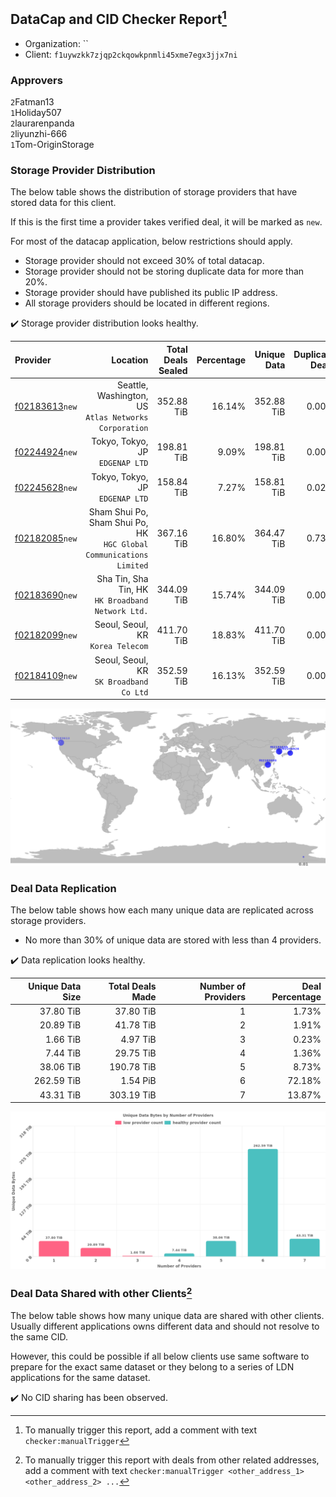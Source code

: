 ## DataCap and CID Checker Report[^1]
 - Organization: ``
 - Client: `f1uywzkk7zjqp2ckqowkpnmli45xme7egx3jjx7ni`
### Approvers
`2`Fatman13<br/>`1`Holiday507<br/>`2`laurarenpanda<br/>`2`liyunzhi-666<br/>`1`Tom-OriginStorage

### Storage Provider Distribution
The below table shows the distribution of storage providers that have stored data for this client.

If this is the first time a provider takes verified deal, it will be marked as `new`.

For most of the datacap application, below restrictions should apply.
 - Storage provider should not exceed 30% of total datacap.
 - Storage provider should not be storing duplicate data for more than 20%.
 - Storage provider should have published its public IP address.
 - All storage providers should be located in different regions.

✔️ Storage provider distribution looks healthy.

| Provider                                                    |                                                               Location | Total Deals Sealed | Percentage | Unique Data | Duplicate Deals |
| :---------------------------------------------------------- | ---------------------------------------------------------------------: | -----------------: | ---------: | ----------: | --------------: |
| [f02183613](https://filfox.info/en/address/f02183613)`new`  |               Seattle, Washington, US<br/>`Atlas Networks Corporation` |         352.88 TiB |     16.14% |  352.88 TiB |           0.00% |
| [f02244924](https://filfox.info/en/address/f02244924)`new`  |                                     Tokyo, Tokyo, JP<br/>`EDGENAP LTD` |         198.81 TiB |      9.09% |  198.81 TiB |           0.00% |
| [f02245628](https://filfox.info/en/address/f02245628)`new`  |                                     Tokyo, Tokyo, JP<br/>`EDGENAP LTD` |         158.84 TiB |      7.27% |  158.81 TiB |           0.02% |
| [f02182085](https://filfox.info/en/address/f02182085)`new`  | Sham Shui Po, Sham Shui Po, HK<br/>`HGC Global Communications Limited` |         367.16 TiB |     16.80% |  364.47 TiB |           0.73% |
| [f02183690](https://filfox.info/en/address/f02183690)`new`  |                   Sha Tin, Sha Tin, HK<br/>`HK Broadband Network Ltd.` |         344.09 TiB |     15.74% |  344.09 TiB |           0.00% |
| [f02182099](https://filfox.info/en/address/f02182099)`new`  |                                   Seoul, Seoul, KR<br/>`Korea Telecom` |         411.70 TiB |     18.83% |  411.70 TiB |           0.00% |
| [f02184109](https://filfox.info/en/address/f02184109)`new`  |                             Seoul, Seoul, KR<br/>`SK Broadband Co Ltd` |         352.59 TiB |     16.13% |  352.59 TiB |           0.00% |

<img src="https://raw.githubusercontent.com/data-preservation-programs/filplus-checker-assets/main/filecoin-project/filecoin-plus-large-datasets/issues/1970/1689575171195.png"/>

### Deal Data Replication
The below table shows how each many unique data are replicated across storage providers.

- No more than 30% of unique data are stored with less than 4 providers.

✔️ Data replication looks healthy.

| Unique Data Size | Total Deals Made | Number of Providers | Deal Percentage |
| ---------------: | ---------------: | ------------------: | --------------: |
|        37.80 TiB |        37.80 TiB |                   1 |           1.73% |
|        20.89 TiB |        41.78 TiB |                   2 |           1.91% |
|         1.66 TiB |         4.97 TiB |                   3 |           0.23% |
|         7.44 TiB |        29.75 TiB |                   4 |           1.36% |
|        38.06 TiB |       190.78 TiB |                   5 |           8.73% |
|       262.59 TiB |         1.54 PiB |                   6 |          72.18% |
|        43.31 TiB |       303.19 TiB |                   7 |          13.87% |

<img src="https://raw.githubusercontent.com/data-preservation-programs/filplus-checker-assets/main/filecoin-project/filecoin-plus-large-datasets/issues/1970/1689575171970.png"/>

### Deal Data Shared with other Clients[^3]
The below table shows how many unique data are shared with other clients.
Usually different applications owns different data and should not resolve to the same CID.

However, this could be possible if all below clients use same software to prepare for the exact same dataset or they belong to a series of LDN applications for the same dataset.

✔️ No CID sharing has been observed.

[^1]: To manually trigger this report, add a comment with text `checker:manualTrigger`

[^2]: Deals from those addresses are combined into this report as they are specified with `checker:manualTrigger`

[^3]: To manually trigger this report with deals from other related addresses, add a comment with text `checker:manualTrigger <other_address_1> <other_address_2> ...`
